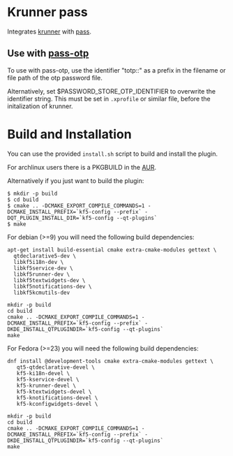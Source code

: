 Krunner pass
============

Integrates [krunner](https://userbase.kde.org/Plasma/Krunner) with [pass](https://www.passwordstore.org).

## Use with [pass-otp](https://github.com/tadfisher/pass-otp)

To use with pass-otp, use the identifier "totp::" as a prefix in the filename or file path of the otp password file.

Alternatively, set $PASSWORD_STORE_OTP_IDENTIFIER to overwrite the identifier string. This must be set in `.xprofile`
or similar file, before the initalization of krunner.

Build and Installation
======================

You can use the provided `install.sh` script to build and install the plugin.

For archlinux users there is a PKGBUILD in the [AUR](https://aur.archlinux.org/packages/krunner-pass).

Alternatively if you just want to build the plugin:

```
$ mkdir -p build
$ cd build
$ cmake .. -DCMAKE_EXPORT_COMPILE_COMMANDS=1 -DCMAKE_INSTALL_PREFIX=`kf5-config --prefix` -DQT_PLUGIN_INSTALL_DIR=`kf5-config --qt-plugins`
$ make
```

For debian (>=9) you will need the following build dependencies:
```
apt-get install build-essential cmake extra-cmake-modules gettext \
  qtdeclarative5-dev \
  libkf5i18n-dev \
  libkf5service-dev \
  libkf5runner-dev \
  libkf5textwidgets-dev \
  libkf5notifications-dev \
  libkf5kcmutils-dev

mkdir -p build
cd build
cmake .. -DCMAKE_EXPORT_COMPILE_COMMANDS=1 -DCMAKE_INSTALL_PREFIX=`kf5-config --prefix` -DKDE_INSTALL_QTPLUGINDIR=`kf5-config --qt-plugins`
make
```

For Fedora (>=23) you will need the following build dependencies:
```
dnf install @development-tools cmake extra-cmake-modules gettext \
   qt5-qtdeclarative-devel \
   kf5-ki18n-devel \
   kf5-kservice-devel \
   kf5-krunner-devel \
   kf5-ktextwidgets-devel \
   kf5-knotifications-devel \
   kf5-kconfigwidgets-devel \

mkdir -p build
cd build
cmake .. -DCMAKE_EXPORT_COMPILE_COMMANDS=1 -DCMAKE_INSTALL_PREFIX=`kf5-config --prefix` -DKDE_INSTALL_QTPLUGINDIR=`kf5-config --qt-plugins`
make
```